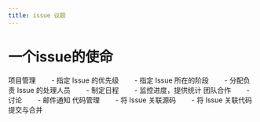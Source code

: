 ```yaml
---
title: issue 议题
---
```


# 一个issue的使命

项目管理
　　- 指定 Issue 的优先级
　　- 指定 Issue 所在的阶段
　　- 分配负责 Issue 的处理人员
　　- 制定日程
　　- 监控进度，提供统计
团队合作
　　- 讨论
　　- 邮件通知
代码管理
　　- 将 Issue 关联源码
　　- 将 Issue 关联代码提交与合并